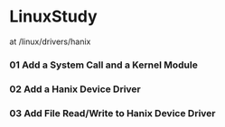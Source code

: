 # LinuxStudy

at /linux/drivers/hanix

### 01 Add a System Call and a Kernel Module


### 02 Add a Hanix Device Driver


### 03 Add File Read/Write to Hanix Device Driver
